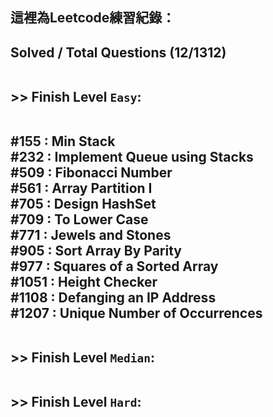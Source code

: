 這裡為Leetcode練習紀錄：
------

<h2>Solved / Total Questions (12/1312)

<br>

<br> >> Finish Level `Easy`:

<br>#155 : Min Stack
<br>#232 : Implement Queue using Stacks
<br>#509 : Fibonacci Number
<br>#561 : Array Partition I
<br>#705 : Design HashSet
<br>#709 : To Lower Case
<br>#771 : Jewels and Stones
<br>#905 : Sort Array By Parity
<br>#977 : Squares of a Sorted Array
<br>#1051 : Height Checker
<br>#1108 : Defanging an IP Address
<br>#1207 : Unique Number of Occurrences

<br> >> Finish Level `Median`:
  

<br> >> Finish Level `Hard`:
